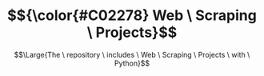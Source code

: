 # $${\color{#C02278} Web \ Scraping \ Projects}$$

$$\Large{The \ repository \ includes \ Web \ Scraping \ Projects \ with \ Python}$$
